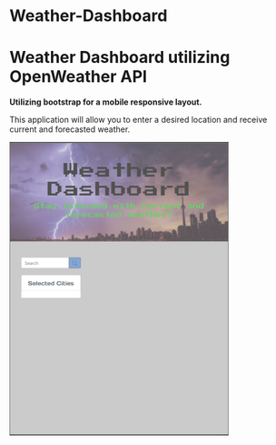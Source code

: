 # Weather-Dashboard
# Weather Dashboard utilizing OpenWeather API

**Utilizing bootstrap for a mobile responsive layout.**

This application will allow you to enter a desired location and receive current and forecasted weather. 

![Front Page](images/Front_Page.PNG)


